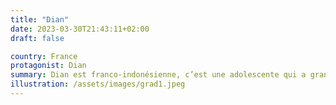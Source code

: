 ```yaml
---
title: "Dian"
date: 2023-03-30T21:43:11+02:00
draft: false

country: France
protagonist: Dian
summary: Dian est franco-indonésienne, c’est une adolescente qui a grandi dans une famille avec plusieurs origines. Son père, français et sa mère indonésienne. Son père décède prématurément. Elle repose alors toute sa confiance sur sa mère. Seulement, un jour au lycée, elle est prise de violentes douleurs dans le bas ventre. Indice par indice, elle
illustration: /assets/images/grad1.jpeg
---
```


